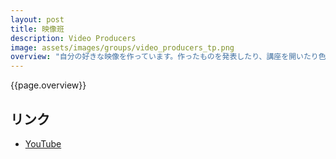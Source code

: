 ```yaml
---
layout: post
title: 映像班
description: Video Producers
image: assets/images/groups/video_producers_tp.png
overview: "自分の好きな映像を作っています。作ったものを発表したり、講座を開いたり色々勉強しています。映像を作る事に興味のある人は是非来てみてください。"
---
```


{{page.overview}}

## リンク
- [YouTube](https://www.youtube.com/channel/UCpNXbl-kSV7yjEuD2bx2Ntw)